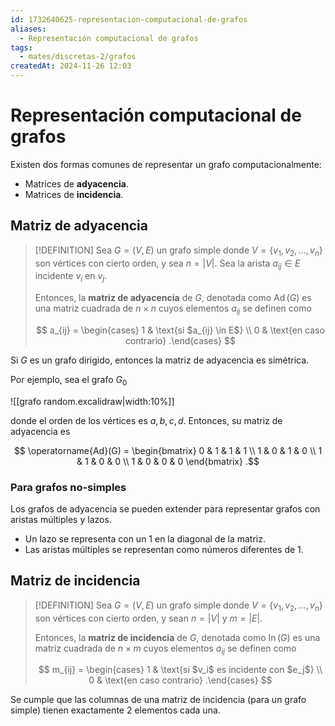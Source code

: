 ```yaml
---
id: 1732640625-representacion-computacional-de-grafos
aliases:
  - Representación computacional de grafos
tags:
  - mates/discretas-2/grafos
createdAt: 2024-11-26 12:03
---
```


# Representación computacional de grafos

Existen dos formas comunes de representar un grafo computacionalmente:

- Matrices de **adyacencia**.
- Matrices de **incidencia**.

## Matriz de adyacencia

> [!DEFINITION]
> Sea $G = (V, E)$ un grafo simple donde $V = \left\{ v_1, v_2, \ldots, v_n \right\}$ son vértices con cierto orden, y sea $n = |V|$. Sea la arista $a_{ij} \in E$ incidente $v_i$ en $v_j$.
> 
> Entonces, la **matriz de adyacencia** de $G$, denotada como $\operatorname{Ad}(G)$ es una matriz cuadrada de $n \times n$ cuyos elementos $a_{ij}$ se definen como
> 
> $$
> a_{ij} = \begin{cases}
> 1 & \text{si $a_{ij} \in E$} \\
> 0 & \text{en caso contrario}
> .\end{cases}
> $$

Si $G$ es un grafo dirigido, entonces la matriz de adyacencia es simétrica.

Por ejemplo, sea el grafo $G_0$

![[grafo random.excalidraw|width:10%]]

donde el orden de los vértices es $a,b,c,d$. Entonces, su matriz de adyacencia es

$$
\operatorname{Ad}(G) = \begin{bmatrix}
0 & 1 & 1 & 1 \\
1 & 0 & 1 & 0 \\
1 & 1 & 0 & 0 \\
1 & 0 & 0 & 0
\end{bmatrix}
.$$

### Para grafos no-simples

Los grafos de adyacencia se pueden extender para representar grafos con aristas múltiples y lazos.

- Un lazo se representa con un $1$ en la diagonal de la matriz.
- Las aristas múltiples se representan como números diferentes de $1$.

## Matriz de incidencia

> [!DEFINITION]
> Sea $G = (V, E)$ un grafo simple donde $V = \left\{ v_1, v_2, \ldots, v_n \right\}$ son vértices con cierto orden, y sean $n = |V|$ y $m = |E|$.
> 
> Entonces, la **matriz de incidencia** de $G$, denotada como $\operatorname{In}(G)$ es una matriz cuadrada de $n \times m$ cuyos elementos $a_{ij}$ se definen como
> 
> $$
> m_{ij} = \begin{cases}
> 1 & \text{si $v_i$ es incidente con $e_j$} \\
> 0 & \text{en caso contrario}
> .\end{cases}
> $$

Se cumple que las columnas de una matriz de incidencia (para un grafo simple) tienen exactamente $2$ elementos cada una.

